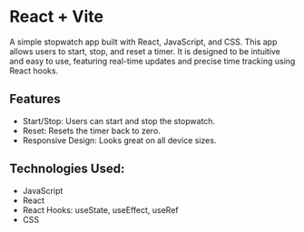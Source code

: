 # React + Vite
A simple stopwatch app built with React, JavaScript, and CSS. This app allows users to start, stop, and reset a timer. It is designed to be intuitive and easy to use, featuring real-time updates and precise time tracking using React hooks.

## Features
- Start/Stop: Users can start and stop the stopwatch.
- Reset: Resets the timer back to zero.
- Responsive Design: Looks great on all device sizes.

## Technologies Used:
- JavaScript
- React
- React Hooks: useState, useEffect, useRef
- CSS
